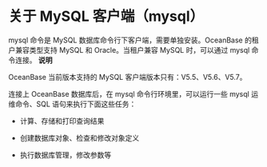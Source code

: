 关于 MySQL 客户端（mysql） 
========================================



mysql 命令是 MySQL 数据库命令行下客户端，需要单独安装。OceanBase 的租户兼容类型支持 MySQL 和 Oracle。当租户兼容 MySQL 时，可以通过 mysql 命令连接。
**说明**



OceanBase 当前版本支持的 MySQL 客户端版本只有：V5.5、V5.6、V5.7。

连接上 OceanBase 数据库后，在 mysql 命令行环境里，可以运行一些 mysql 运维命令、SQL 语句来执行下面这些任务：

* 计算、存储和打印查询结果

* 创建数据库对象、检查和修改对象定义

* 执行数据库管理，修改参数等 



